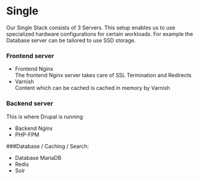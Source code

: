# Single

Our Single Stack consists of 3 Servers. This setup enables us to use specialized hardware configurations for certain workloads. For example the Database server can be tailored to use SSD storage.

### Frontend server
* Frontend Nginx  
The frontend Nginx server takes care of SSL Termination and Redirects
* Varnish  
Content which can be cached is cached in memory by Varnish

### Backend server
This is where Drupal is running

* Backend Nginx
* PHP-FPM


###Database / Caching / Search:
* Database MariaDB
* Redis
* Solr
